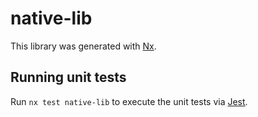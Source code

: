 # native-lib

This library was generated with [Nx](https://nx.dev).

## Running unit tests

Run `nx test native-lib` to execute the unit tests via [Jest](https://jestjs.io).
